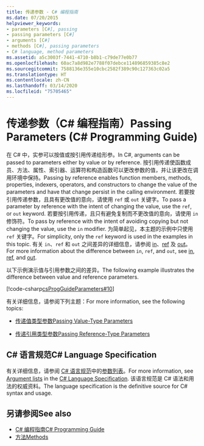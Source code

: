 ```yaml
---
title: 传递参数 - C# 编程指南
ms.date: 07/20/2015
helpviewer_keywords:
- parameters [C#], passing
- passing parameters [C#]
- arguments [C#]
- methods [C#], passing parameters
- C# language, method parameters
ms.assetid: a5c3003f-7441-4710-b8b1-c79de77e0b77
ms.openlocfilehash: 60ac7a8d982e7788f07debce114896859385c8e2
ms.sourcegitcommit: 7588136e355e10cbc2582f389c90c127363c02a5
ms.translationtype: HT
ms.contentlocale: zh-CN
ms.lasthandoff: 03/14/2020
ms.locfileid: "75705465"
---
```

# <a name="passing-parameters-c-programming-guide"></a><span data-ttu-id="0e99d-102">传递参数（C# 编程指南）</span><span class="sxs-lookup"><span data-stu-id="0e99d-102">Passing Parameters (C# Programming Guide)</span></span>
<span data-ttu-id="0e99d-103">在 C# 中，实参可以按值或按引用传递给形参。</span><span class="sxs-lookup"><span data-stu-id="0e99d-103">In C#, arguments can be passed to parameters either by value or by reference.</span></span> <span data-ttu-id="0e99d-104">按引用传递使函数成员、方法、属性、索引器、运算符和构造函数可以更改参数的值，并让该更改在调用环境中保持。</span><span class="sxs-lookup"><span data-stu-id="0e99d-104">Passing by reference enables function members, methods, properties, indexers, operators, and constructors to change the value of the parameters and have that change persist in the calling environment.</span></span> <span data-ttu-id="0e99d-105">若要按引用传递参数，且具有更改值的意向，请使用 `ref` 或 `out` 关键字。</span><span class="sxs-lookup"><span data-stu-id="0e99d-105">To pass a parameter by reference with the intent of changing the value, use the `ref`, or `out` keyword.</span></span> <span data-ttu-id="0e99d-106">若要按引用传递，且只有避免复制而不更改值的意向，请使用 `in` 修饰符。</span><span class="sxs-lookup"><span data-stu-id="0e99d-106">To pass by reference with the intent of avoiding copying but not changing the value, use the `in` modifier.</span></span> <span data-ttu-id="0e99d-107">为简单起见，本主题的示例中只使用 `ref` 关键字。</span><span class="sxs-lookup"><span data-stu-id="0e99d-107">For simplicity, only the `ref` keyword is used in the examples in this topic.</span></span> <span data-ttu-id="0e99d-108">有关 `in`、`ref` 和 `out` 之间差异的详细信息，请参阅 [in](../../language-reference/keywords/in-parameter-modifier.md)、[ref](../../language-reference/keywords/ref.md) 及 [out](../../language-reference/keywords/out-parameter-modifier.md)。</span><span class="sxs-lookup"><span data-stu-id="0e99d-108">For more information about the difference between `in`, `ref`, and `out`, see [in](../../language-reference/keywords/in-parameter-modifier.md), [ref](../../language-reference/keywords/ref.md), and [out](../../language-reference/keywords/out-parameter-modifier.md).</span></span>  
  
 <span data-ttu-id="0e99d-109">以下示例演示值与引用参数之间的差异。</span><span class="sxs-lookup"><span data-stu-id="0e99d-109">The following example illustrates the difference between value and reference parameters.</span></span>  
  
 [!code-csharp[csProgGuideParameters#10](~/samples/snippets/csharp/VS_Snippets_VBCSharp/csProgGuideParameters/CS/Parameters.cs#10)]  
  
 <span data-ttu-id="0e99d-110">有关详细信息，请参阅下列主题：</span><span class="sxs-lookup"><span data-stu-id="0e99d-110">For more information, see the following topics:</span></span>  
  
- [<span data-ttu-id="0e99d-111">传递值类型参数</span><span class="sxs-lookup"><span data-stu-id="0e99d-111">Passing Value-Type Parameters</span></span>](./passing-value-type-parameters.md)  
  
- [<span data-ttu-id="0e99d-112">传递引用类型参数</span><span class="sxs-lookup"><span data-stu-id="0e99d-112">Passing Reference-Type Parameters</span></span>](./passing-reference-type-parameters.md)  
  
## <a name="c-language-specification"></a><span data-ttu-id="0e99d-113">C# 语言规范</span><span class="sxs-lookup"><span data-stu-id="0e99d-113">C# Language Specification</span></span>  

<span data-ttu-id="0e99d-114">有关详细信息，请参阅 [C# 语言规范](/dotnet/csharp/language-reference/language-specification/introduction)中的[参数列表](~/_csharplang/spec/expressions.md#argument-lists)。</span><span class="sxs-lookup"><span data-stu-id="0e99d-114">For more information, see [Argument lists](~/_csharplang/spec/expressions.md#argument-lists) in the [C# Language Specification](/dotnet/csharp/language-reference/language-specification/introduction).</span></span> <span data-ttu-id="0e99d-115">该语言规范是 C# 语法和用法的权威资料。</span><span class="sxs-lookup"><span data-stu-id="0e99d-115">The language specification is the definitive source for C# syntax and usage.</span></span>
  
## <a name="see-also"></a><span data-ttu-id="0e99d-116">另请参阅</span><span class="sxs-lookup"><span data-stu-id="0e99d-116">See also</span></span>

- [<span data-ttu-id="0e99d-117">C# 编程指南</span><span class="sxs-lookup"><span data-stu-id="0e99d-117">C# Programming Guide</span></span>](../index.md)
- [<span data-ttu-id="0e99d-118">方法</span><span class="sxs-lookup"><span data-stu-id="0e99d-118">Methods</span></span>](./methods.md)
